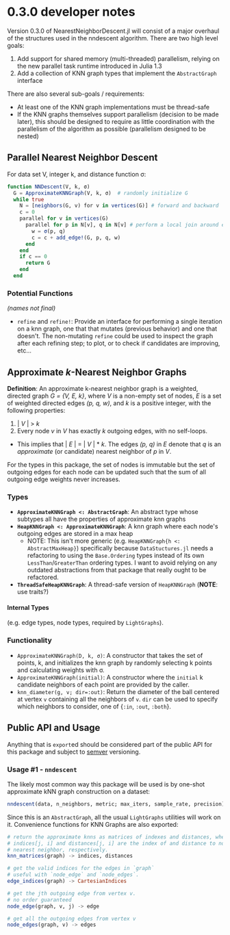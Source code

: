 # 0.3.0 developer notes
Version 0.3.0 of NearestNeighborDescent.jl will consist of a major overhaul
of the structures used in the nndescent algorithm. There are two high level
goals:

1. Add support for shared memory (multi-threaded) parallelism, relying on the
new parallel task runtime introduced in Julia 1.3
2. Add a collection of KNN graph types that implement the `AbstractGraph`
interface

There are also several sub-goals / requirements:
- At least one of the KNN graph implementations must be thread-safe
- If the KNN graphs themselves support parallelism (decision to be made later),
this should be designed to require as little coordination with the parallelism
of the algorithm as possible (parallelism designed to be nested)

## Parallel Nearest Neighbor Descent
For data set V, integer k, and distance function σ:

```julia
function NNDescent(V, k, σ)
  G = ApproximateKNNGraph(V, k, σ)  # randomly initialize G
  while true
    N = [neighbors(G, v) for v in vertices(G)] # forward and backward
    c = 0
    parallel for v in vertices(G)
      parallel for p in N[v], q in N[v] # perform a local join around each point
        w = σ(p, q)
        c = c + add_edge!(G, p, q, w)
      end
    end
    if c == 0
      return G
    end
  end
```

### Potential Functions
*(names not final)*
- `refine` and `refine!`: Provide an interface for performing a single iteration
on a knn graph, one that that mutates (previous behavior) and one that doesn't.
The non-mutating `refine` could be used to inspect the graph after each
refining step; to plot, or to check if candidates are improving, etc...

## Approximate *k*-Nearest Neighbor Graphs
**Definition**: An approximate k-nearest neighbor graph is a weighted, directed
graph *G = {V, E, k}*, where *V* is a non-empty set of nodes, *E* is a set of
weighted directed edges *(p, q, w)*, and *k* is a positive integer, with the
following properties:
1. | *V* | >  *k*
2. Every node *v* in *V* has exactly *k* outgoing edges, with no self-loops.
  - This implies that | *E* | = | *V* | * *k*.
The edges *(p, q)* in *E* denote that *q* is an *approximate* (or candidate)
nearest neighbor of *p* in *V*.

For the types in this package, the set of nodes is immutable but the set of
outgoing edges for each node can be updated such that the sum of all outgoing
edge weights never increases.

### Types
- **`ApproximateKNNGraph <: AbstractGraph`**: An abstract type whose subtypes
all have the properties of approximate knn graphs
- **`HeapKNNGraph <: ApproximateKNNGraph`**: A knn graph where each node's
outgoing edges are stored in a max heap
  - NOTE: This isn't more generic (e.g. `HeapKNNGraph{h <: AbstractMaxHeap}`)
  specifically because `DataStuctures.jl` needs a refactoring to using the
  `Base.Ordering` types instead of its own `LessThan`/`GreaterThan` ordering
  types. I want to avoid relying on any outdated abstractions from that package
  that really ought to be refactored.
- **`ThreadSafeHeapKNNGraph`**: A thread-safe version of `HeapKNNGraph`
(**NOTE**: use traits?)

#### Internal Types
(e.g. edge types, node types, required by `LightGraphs`).

### Functionality
- `ApproximateKNNGraph(D, k, σ)`: A constructor that takes the set of points, k,
and initializes the knn graph by randomly selecting k points and calculating
weights with σ.
- `ApproximateKNNGraph(initial)`: A constructor where the `initial` k
candidate neighbors of each point are provided by the caller.
- `knn_diameter(g, v; dir=:out)`: Return the diameter of the ball centered at
vertex `v` containing all the neighbors of `v`. `dir` can be used to specify
which neighbors to consider, one of {`:in`, `:out`, `:both`}.

## Public API and Usage
Anything that is `export`ed should be considered part of the public API for this
package and subject to [semver](semver.org) versioning. 

### Usage #1 - `nndescent`
The likely most common way this package will be used is by one-shot approximate
kNN graph construction on a dataset:
```julia
nndescent(data, n_neighbors, metric; max_iters, sample_rate, precision) -> KNNGraph
```
Since this is an `AbstractGraph`, all the usual `LightGraphs` utilities will work 
on it. Convenience functions for KNN Graphs are also exported:
```julia
# return the approximate knns as matrices of indexes and distances, where
# indices[j, i] and distances[j, i] are the index of and distance to node i's jth
# nearest neighbor, respectively.
knn_matrices(graph) -> indices, distances

# get the valid indices for the edges in `graph`
# useful with `node_edge` and `node_edges`.
edge_indices(graph) -> CartesianIndices

# get the jth outgoing edge from vertex v.
# no order guaranteed
node_edge(graph, v, j) -> edge

# get all the outgoing edges from vertex v
node_edges(graph, v) -> edges
```
